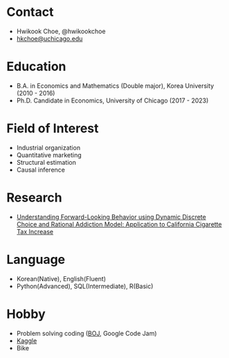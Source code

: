 # Contact
- Hwikook Choe, @hwikookchoe
- hkchoe@uchicago.edu

# Education
- B.A. in Economics and Mathematics (Double major), Korea University (2010 - 2016)
- Ph.D. Candidate in Economics, University of Chicago (2017 - 2023)

# Field of Interest
- Industrial organization
- Quantitative marketing
- Structural estimation
- Causal inference

# Research
- [Understanding Forward-Looking Behavior using Dynamic Discrete Choice and Rational Addiction Model: Application to California Cigarette Tax Increase](https://github.com/hwikookchoe/hwikookchoe/blob/main/Hwikook%20Choe_JMP.pdf)

# Language
- Korean(Native), English(Fluent)
- Python(Advanced), SQL(Intermediate), R(Basic)

# Hobby
- Problem solving coding ([BOJ](https://solved.ac/profile/naracar12), Google Code Jam)
- [Kaggle](https://www.kaggle.com/hwikookchoe)
- Bike

<!---
hwikookchoe/hwikookchoe is a ✨ special ✨ repository because its `README.md` (this file) appears on your GitHub profile.
You can click the Preview link to take a look at your changes.
--->
